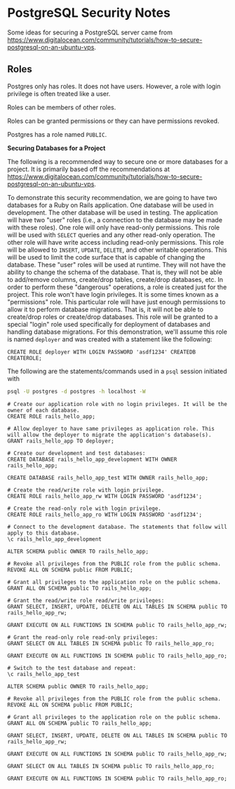 # PostgreSQL Security Notes

Some ideas for securing a PostgreSQL server came from https://www.digitalocean.com/community/tutorials/how-to-secure-postgresql-on-an-ubuntu-vps.

## Roles

Postgres only has roles. It does not have users. However, a role with login privilege is often treated like a user.

Roles can be members of other roles.

Roles can be granted permissions or they can have permissions revoked.

Postgres has a role named `PUBLIC`.

**Securing Databases for a Project**

The following is a recommended way to secure one or more databases for a project. It is primarily based off the recommendations at https://www.digitalocean.com/community/tutorials/how-to-secure-postgresql-on-an-ubuntu-vps.

To demonstrate this security recommendation, we are going to have two databases for a Ruby on Rails application. One database will be used in development. The other database will be used in testing. The application will have two "user" roles (i.e., a connection to the database may be made with these roles). One role will only have read-only permissions. This role will be used with `SELECT` queries and any other read-only operation. The other role will have write access including read-only permissions. This role will be allowed to `INSERT`, `UPDATE`, `DELETE`, and other writable operations. This will be used to limit the code surface that is capable of changing the database. These "user" roles will be used at runtime. They will not have the ability to change the schema of the database. That is, they will not be able to add/remove columns, create/drop tables, create/drop databases, etc. In order to perform these "dangerous" operations, a role is created just for the project. This role won't have login privileges. It is some times known as a "permissions" role. This particular role will have just enough permissions to allow it to perform database migrations. That is, it will not be able to create/drop roles or create/drop databases. This role will be granted to a special "login" role used specifically for deployment of databases and handling database migrations. For this demonstration, we'll assume this role is named `deployer` and was created with a statement like the following:

```psql
CREATE ROLE deployer WITH LOGIN PASSWORD 'asdf1234' CREATEDB CREATEROLE;
```

The following are the statements/commands used in a `psql` session initiated with

```sh
psql -U postgres -d postgres -h localhost -W
```

```psql
# Create our application role with no login privileges. It will be the owner of each database.
CREATE ROLE rails_hello_app;

# Allow deployer to have same privileges as application role. This will allow the deployer to migrate the application's database(s).
GRANT rails_hello_app TO deployer;

# Create our development and test databases:
CREATE DATABASE rails_hello_app_development WITH OWNER rails_hello_app;

CREATE DATABASE rails_hello_app_test WITH OWNER rails_hello_app;

# Create the read/write role with login privilege.
CREATE ROLE rails_hello_app_rw WITH LOGIN PASSWORD 'asdf1234';

# Create the read-only role with login privilege.
CREATE ROLE rails_hello_app_ro WITH LOGIN PASSWORD 'asdf1234';

# Connect to the development database. The statements that follow will apply to this database.
\c rails_hello_app_development

ALTER SCHEMA public OWNER TO rails_hello_app;

# Revoke all privileges from the PUBLIC role from the public schema.
REVOKE ALL ON SCHEMA public FROM PUBLIC;

# Grant all privileges to the application role on the public schema.
GRANT ALL ON SCHEMA public TO rails_hello_app;

# Grant the read/write role read/write privileges:
GRANT SELECT, INSERT, UPDATE, DELETE ON ALL TABLES IN SCHEMA public TO rails_hello_app_rw;

GRANT EXECUTE ON ALL FUNCTIONS IN SCHEMA public TO rails_hello_app_rw;

# Grant the read-only role read-only privileges:
GRANT SELECT ON ALL TABLES IN SCHEMA public TO rails_hello_app_ro;

GRANT EXECUTE ON ALL FUNCTIONS IN SCHEMA public TO rails_hello_app_ro;

# Switch to the test database and repeat:
\c rails_hello_app_test

ALTER SCHEMA public OWNER TO rails_hello_app;

# Revoke all privileges from the PUBLIC role from the public schema.
REVOKE ALL ON SCHEMA public FROM PUBLIC;

# Grant all privileges to the application role on the public schema.
GRANT ALL ON SCHEMA public TO rails_hello_app;

GRANT SELECT, INSERT, UPDATE, DELETE ON ALL TABLES IN SCHEMA public TO rails_hello_app_rw;

GRANT EXECUTE ON ALL FUNCTIONS IN SCHEMA public TO rails_hello_app_rw;

GRANT SELECT ON ALL TABLES IN SCHEMA public TO rails_hello_app_ro;

GRANT EXECUTE ON ALL FUNCTIONS IN SCHEMA public TO rails_hello_app_ro;
```
